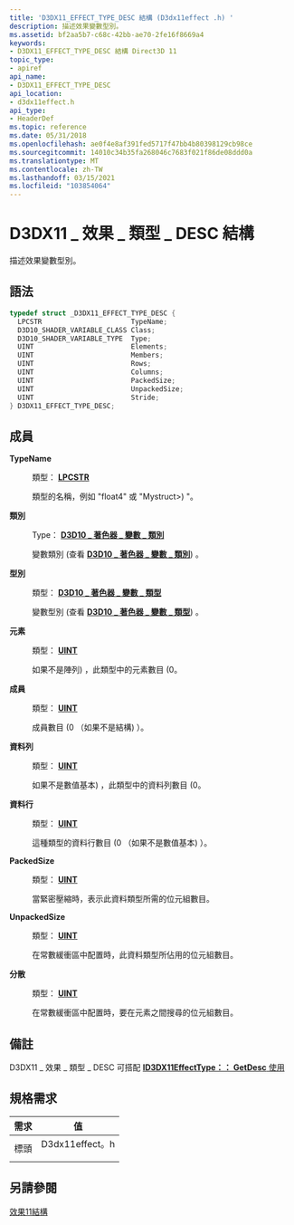 ```yaml
---
title: 'D3DX11_EFFECT_TYPE_DESC 結構 (D3dx11effect .h) '
description: 描述效果變數型別。
ms.assetid: bf2aa5b7-c68c-42bb-ae70-2fe16f8669a4
keywords:
- D3DX11_EFFECT_TYPE_DESC 結構 Direct3D 11
topic_type:
- apiref
api_name:
- D3DX11_EFFECT_TYPE_DESC
api_location:
- d3dx11effect.h
api_type:
- HeaderDef
ms.topic: reference
ms.date: 05/31/2018
ms.openlocfilehash: ae0f4e8af391fed5717f47bb4b80398129cb98ce
ms.sourcegitcommit: 14010c34b35fa268046c7683f021f86de08ddd0a
ms.translationtype: MT
ms.contentlocale: zh-TW
ms.lasthandoff: 03/15/2021
ms.locfileid: "103854064"
---
```

# <a name="d3dx11_effect_type_desc-structure"></a>D3DX11 \_ 效果 \_ 類型 \_ DESC 結構

描述效果變數型別。

## <a name="syntax"></a>語法


```C++
typedef struct _D3DX11_EFFECT_TYPE_DESC {
  LPCSTR                      TypeName;
  D3D10_SHADER_VARIABLE_CLASS Class;
  D3D10_SHADER_VARIABLE_TYPE  Type;
  UINT                        Elements;
  UINT                        Members;
  UINT                        Rows;
  UINT                        Columns;
  UINT                        PackedSize;
  UINT                        UnpackedSize;
  UINT                        Stride;
} D3DX11_EFFECT_TYPE_DESC;
```



## <a name="members"></a>成員

<dl> <dt>

**TypeName**
</dt> <dd>

類型： **[ **LPCSTR**](/windows/desktop/WinProg/windows-data-types)**

</dd> <dd>

類型的名稱，例如 "float4" 或 "Mystruct>) "。

</dd> <dt>

**類別**
</dt> <dd>

Type： **[ **D3D10 \_ 著色器 \_ 變數 \_ 類別**](/windows/desktop/api/d3dcommon/ne-d3dcommon-d3d_shader_variable_class)**

</dd> <dd>

變數類別 (查看 [**D3D10 \_ 著色器 \_ 變數 \_ 類別**](/windows/desktop/api/d3dcommon/ne-d3dcommon-d3d_shader_variable_class)) 。

</dd> <dt>

**型別**
</dt> <dd>

類型： **[ **D3D10 \_ 著色器 \_ 變數 \_ 類型**](/windows/desktop/api/d3dcommon/ne-d3dcommon-d3d_shader_variable_type)**

</dd> <dd>

變數型別 (查看 [**D3D10 \_ 著色器 \_ 變數 \_ 類型**](/windows/desktop/api/d3dcommon/ne-d3dcommon-d3d_shader_variable_type)) 。

</dd> <dt>

**元素**
</dt> <dd>

類型： **[ **UINT**](/windows/desktop/WinProg/windows-data-types)**

</dd> <dd>

如果不是陣列) ，此類型中的元素數目 (0。

</dd> <dt>

**成員**
</dt> <dd>

類型： **[ **UINT**](/windows/desktop/WinProg/windows-data-types)**

</dd> <dd>

成員數目 (0 （如果不是結構) ）。

</dd> <dt>

**資料列**
</dt> <dd>

類型： **[ **UINT**](/windows/desktop/WinProg/windows-data-types)**

</dd> <dd>

如果不是數值基本) ，此類型中的資料列數目 (0。

</dd> <dt>

**資料行**
</dt> <dd>

類型： **[ **UINT**](/windows/desktop/WinProg/windows-data-types)**

</dd> <dd>

這種類型的資料行數目 (0 （如果不是數值基本) ）。

</dd> <dt>

**PackedSize**
</dt> <dd>

類型： **[ **UINT**](/windows/desktop/WinProg/windows-data-types)**

</dd> <dd>

當緊密壓縮時，表示此資料類型所需的位元組數目。

</dd> <dt>

**UnpackedSize**
</dt> <dd>

類型： **[ **UINT**](/windows/desktop/WinProg/windows-data-types)**

</dd> <dd>

在常數緩衝區中配置時，此資料類型所佔用的位元組數目。

</dd> <dt>

**分散**
</dt> <dd>

類型： **[ **UINT**](/windows/desktop/WinProg/windows-data-types)**

</dd> <dd>

在常數緩衝區中配置時，要在元素之間搜尋的位元組數目。

</dd> </dl>

## <a name="remarks"></a>備註

D3DX11 \_ 效果 \_ 類型 \_ DESC 可搭配 [ **ID3DX11EffectType：： GetDesc** 使用](id3dx11effecttype-getdesc.md)

## <a name="requirements"></a>規格需求



| 需求 | 值 |
|-------------------|-------------------------------------------------------------------------------------------|
| 標頭<br/> | <dl> <dt>D3dx11effect。h</dt> </dl> |



## <a name="see-also"></a>另請參閱

<dl> <dt>

[效果11結構](d3d11-graphics-reference-effects11-structures.md)
</dt> </dl>

 


